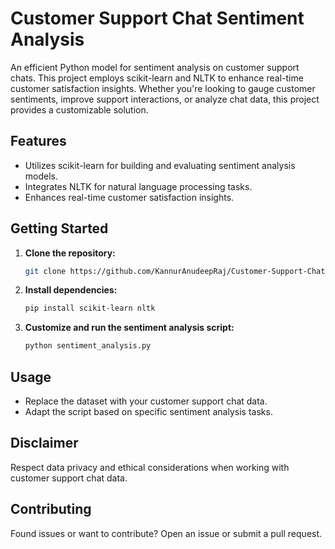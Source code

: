 # Customer Support Chat Sentiment Analysis

An efficient Python model for sentiment analysis on customer support chats. This project employs scikit-learn and NLTK to enhance real-time customer satisfaction insights. Whether you're looking to gauge customer sentiments, improve support interactions, or analyze chat data, this project provides a customizable solution.

## Features
- Utilizes scikit-learn for building and evaluating sentiment analysis models.
- Integrates NLTK for natural language processing tasks.
- Enhances real-time customer satisfaction insights.

## Getting Started
1. **Clone the repository:**
   ```bash
   git clone https://github.com/KannurAnudeepRaj/Customer-Support-Chat-Sentiment-Analysis.git
   ```
2. **Install dependencies:**
   ```bash
   pip install scikit-learn nltk
   ```
3. **Customize and run the sentiment analysis script:**
   ```bash
   python sentiment_analysis.py
   ```

## Usage
- Replace the dataset with your customer support chat data.
- Adapt the script based on specific sentiment analysis tasks.

## Disclaimer
Respect data privacy and ethical considerations when working with customer support chat data.

## Contributing
Found issues or want to contribute? Open an issue or submit a pull request.
